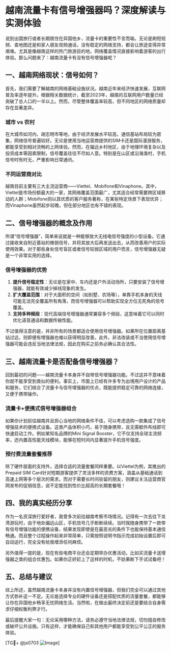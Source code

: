 # 越南流量卡有信号增强器吗？深度解读与实测体验

说到出国旅行或者长期居住在异国他乡，流量卡的重要性不言而喻。无论是刷短视频、查地图还是和家人朋友视频通话，没有稳定的网络支持，都会让旅途变得异常艰难。尤其是像越南这样的热门旅游目的地，网络覆盖情况直接影响着游客的出行体验。那么问题来了：越南流量卡有没有信号增强器呢？

## 一、越南网络现状：信号如何？

首先，我们需要了解越南的网络基础设施状况。越南近年来经济快速发展，互联网普及率逐年提升。根据相关数据统计，截至2023年，越南的互联网用户数量已经突破了总人口的一半以上。然而，尽管整体覆盖率较高，但不同地区的网络质量却存在显著差异。

### 城市 vs 农村
在大城市如河内、胡志明市等地，由于经济发展水平较高，通信基站布局较为密集，网络信号普遍较好。无论是使用当地运营商提供的SIM卡还是国际漫游服务，都能享受到相对流畅的上网体验。然而，在偏远乡村地区，由于地理环境复杂以及投资成本等因素限制，信号覆盖往往不尽如人意。特别是在山区或沿海渔村，手机信号时有时无，严重影响日常通讯。

### 不同运营商对比
越南目前主要有三大主流运营商——Viettel、Mobifone和Vinaphone。其中，Viettel是市场份额最大的一家，其网络覆盖范围最广，尤其适合经常需要跨区域移动的人群；Mobifone则以其优质的客户服务著称，在某些特定场景下表现优异；而Vinaphone虽然起步较晚，但在部分地区也有不错的表现。

## 二、信号增强器的概念及作用

所谓“信号增强器”，简单来说就是一种能够放大无线电信号强度的小型设备。它通过接收来自附近基站的微弱信号，并将其放大后再发送出去，从而改善用户的实际使用效果。对于那些身处信号盲区或者信号较弱区域的用户而言，信号增强器无疑是一个非常实用的选择。

### 信号增强器的优势
1. **提升信号稳定性**：无论是在家中、车内还是户外活动场所，只要安装了信号增强器，就能有效减少掉线现象的发生。
2. **扩大覆盖范围**：对于大面积的空间（如别墅、农场等），单靠手机本身的天线可能无法完全覆盖所有角落，而信号增强器可以帮助实现全方位无死角的信号覆盖。
3. **支持多种频段**：现代高端信号增强器通常兼容多个频段，这意味着它可以同时优化语音通话和数据传输性能。

不过值得注意的是，并非所有的场景都适合使用信号增强器。如果所在位置距离基站过远，则即便有增强器也难以获得明显改善。此外，非法改装或不当使用信号增强器可能会违反当地法律法规，因此在购买之前务必确认其合法性。

## 三、越南流量卡是否配备信号增强器？

回到最初的问题——越南流量卡本身并不自带信号增强器功能。不过这并不意味着你就不能享受到类似的便利。事实上，市面上已经有许多专为出境用户设计的产品和服务，它们结合了流量卡与信号增强器的优点，既能提供稳定可靠的网络连接，又便于携带操作。

### 流量卡+便携式信号增强器组合
如果你计划前往越南并且担心当地的网络条件不佳，可以考虑选购一款集成了信号增强技术的便携式设备。这类产品体积小巧，易于随身携带，且无需额外布线即可快速启动工作。例如某知名品牌的Mini Signal Booster，它不仅支持全球主流频率，还内置高性能天线模块，能够在短时间内显著提升手机信号强度。

### 预付费流量套餐推荐
除了硬件层面的支持外，选择合适的流量套餐同样重要。以Viettel为例，其推出的Prepaid SIM Card针对短期游客提供了灵活多样的资费方案，涵盖从基础通话到高速上网等多个层次的需求。而对于需要长时间驻留的朋友，则建议关注运营商官网发布的促销信息，说不定能找到性价比超高的长期套餐哦！

## 四、我的真实经历分享

作为一名资深旅行爱好者，我曾多次前往越南考察市场情况。记得有一次去往下龙湾游玩时，由于地处偏远山区，手机信号几乎断断续续。当时我随身携带了一款带有信号增强功能的便携设备，结果发现即使是在最恶劣的条件下也能保持基本通信畅通。而且整个过程操作起来非常简单，只需按照说明书指示完成初始设置后即可自动运行，完全没有给我增添任何麻烦。

另外值得一提的是，现在有些电商平台还会定期举办优惠活动，比如买流量卡送增强器之类的组合优惠包。如果你正好赶上了这样的时机，不妨果断下手试试看吧！

## 五、总结与建议

综上所述，虽然越南流量卡本身并没有内置信号增强器，但我们完全可以通过其他方式弥补这一不足。无论是选择专业的硬件设备还是搭配优质的流量套餐，都能够让你在异国他乡畅享无忧网络生活。当然啦，在做出最终决定前还是要结合自身需求仔细权衡利弊才行。

最后提醒大家一句：无论采用哪种方法，请务必遵守当地法律法规，切勿擅自修改或破坏公共设施。只有这样，才能确保自己和其他用户都能享受到公平公正的服务体验。

[TG💪+ @jx0703 ![Image](https://github.com/user-attachments/assets/dbca1d08-cadb-493c-b0ec-ad6f7a83f270)]